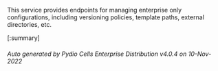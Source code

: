 






This service provides endpoints for managing enterprise only configurations, including versioning policies, template paths, external directories, etc.

[:summary]

###### Auto generated by Pydio Cells Enterprise Distribution v4.0.4 on 10-Nov-2022

